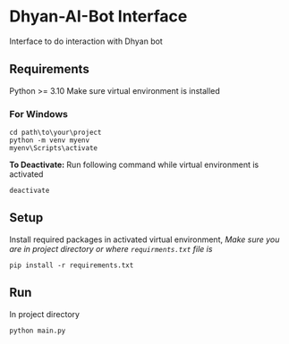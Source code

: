 # Dhyan-AI-Bot Interface

Interface to do interaction with Dhyan bot

## Requirements
Python >= 3.10
Make sure virtual environment is installed
### For Windows
```
cd path\to\your\project
python -m venv myenv
myenv\Scripts\activate
```

**To Deactivate:**
Run following command while virtual environment is activated
```
deactivate
```

## Setup
Install required packages in activated virtual environment,
*Make sure you are in project directory or where `requirments.txt` file is*
```
pip install -r requirements.txt
```

## Run
In project directory
```
python main.py
```
